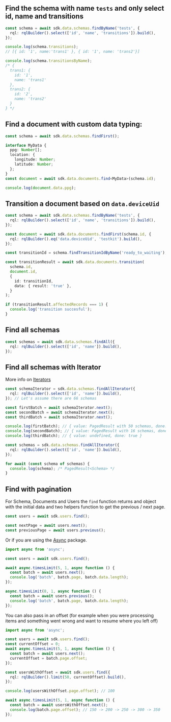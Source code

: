 ## Find the schema with name `tests` and only select id, name and transitions

```ts
const schema = await sdk.data.schemas.findByName('tests', {
  rql: rqlBuilder().select(['id', 'name', 'transitions']).build(),
});

console.log(schema.transitions);
// [{ id: '1', name:'trans1' }, { id: '1', name: 'trans2'}]

console.log(schema.transitionsByName);
/* {
  trans1: {
    id: '1',
    name: 'trans1'
  },
  trans2: {
    id: '2',
    name: 'trans2'
  }
} */
```

## Find a document with custom data typing:

```ts
const schema = await sdk.data.schemas.findFirst();

interface MyData {
  ppg: Number[];
  location: {
    longitude: Number;
    latitude: Number;
  };
}
const document = await sdk.data.documents.find<MyData>(schema.id);

console.log(document.data.ppg);
```

## Transition a document based on `data.deviceUid`

```ts
const schema = await sdk.data.schemas.findByName('tests', {
  rql: rqlBuilder().select(['id', 'name', 'transitions']).build(),
});

const document = await sdk.data.documents.findFirst(schema.id, {
  rql: rqlBuilder().eq('data.deviceUid', 'testkit').build(),
});

const transitionId = schema.findTransitionIdByName('ready_to_waiting');

const transitionResult = await sdk.data.documents.transition(
  schema.id,
  document.id,
  {
    id: transitionId,
    data: { result: 'true' },
  }
);

if (transitionResult.affectedRecords === 1) {
  console.log('transition succesful');
}
```

## Find all schemas

```ts
const schemas = await sdk.data.schemas.findAll({
  rql: rqlBuilder().select(['id', 'name']).build(),
});
```

## Find all schemas with Iterator

More info on [Iterators](https://developer.mozilla.org/en-US/docs/Web/JavaScript/Reference/Iteration_protocols#the_iterator_protocol)

```ts
const schemaIterator = sdk.data.schemas.findAllIterator({
  rql: rqlBuilder().select(['id', 'name']).build(),
}); // Let's assume there are 66 schemas

const firstBatch = await schemaIterator.next();
const secondBatch = await schemaIterator.next();
const thirdBatch = await schemaIterator.next();

console.log(firstBatch); // { value: PagedResult with 50 schemas, done: false }
console.log(secondBatch); // { value: PagedResult with 16 schemas, done: false }
console.log(thirdBatch); // { value: undefined, done: true }
```

```ts
const schemas = sdk.data.schemas.findAllIterator({
  rql: rqlBuilder().select(['id', 'name']).build(),
});

for await (const schema of schemas) {
  console.log(schema); /* PagedResult<Schema> */
}
```

## Find with pagination

For Schema, Documents and Users the `find` function returns and object with the initial data and two helpers function to get the previous / next page.

```ts
const users = await sdk.users.find();

const nextPage = await users.next();
const previousPage = await users.previous();
```

Or if you are using the [Async](https://caolan.github.io/async/v3/index.html) package.

```ts
import async from 'async';

const users = await sdk.users.find();

await async.timesLimit(5, 1, async function () {
  const batch = await users.next();
  console.log('batch', batch.page, batch.data.length);
});

async.timesLimit(8, 1, async function () {
  const batch = await users.previous();
  console.log('batch', batch.page, batch.data.length);
});
```

You can also pass in an offset (for example when you were processing items and something went wrong and want to resume where you left off)

```ts
import async from 'async';

const users = await sdk.users.find();
const currentOffset = 0;
await async.timesLimit(5, 1, async function () {
  const batch = await users.next();
  currentOffset = batch.page.offset;
});

const usersWithOffset = await sdk.users.find({
  rql: rqlBuilder().limit(50, currentOffset).build(),
});

console.log(usersWithOffset.page.offset); // 100

await async.timesLimit(5, 1, async function () {
  const batch = await usersWithOffset.next();
  console.log(batch.page.offset); // 150 -> 200 -> 250 -> 300 -> 350
});
```
